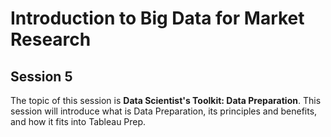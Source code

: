 # Introduction to Big Data for Market Research

## Session 5

The topic of this session is **Data Scientist's Toolkit: Data Preparation**. This session will introduce what is Data Preparation, its principles and benefits, and how it fits into Tableau Prep.
